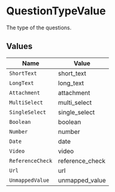 # QuestionTypeValue

The type of the questions.


## Values

| Name             | Value            |
| ---------------- | ---------------- |
| `ShortText`      | short_text       |
| `LongText`       | long_text        |
| `Attachment`     | attachment       |
| `MultiSelect`    | multi_select     |
| `SingleSelect`   | single_select    |
| `Boolean`        | boolean          |
| `Number`         | number           |
| `Date`           | date             |
| `Video`          | video            |
| `ReferenceCheck` | reference_check  |
| `Url`            | url              |
| `UnmappedValue`  | unmapped_value   |